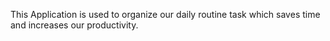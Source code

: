 
This Application is used to organize our daily routine task which saves time and increases our productivity. 
